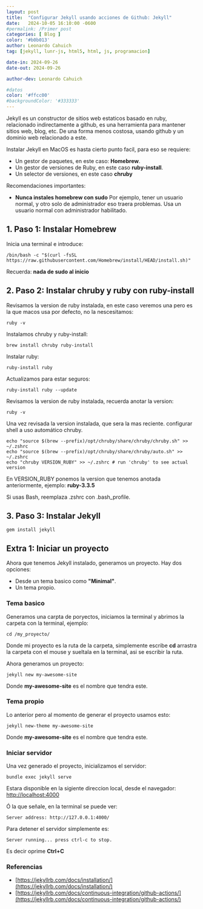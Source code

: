 ```yaml
---
layout: post
title:  "Configurar Jekyll usando acciones de Github: Jekyll"
date:   2024-10-05 16:10:00 -0600
#permalink: /Primer post
categories: [ Blog ]
color: '#b0b013'
author: Leonardo Cahuich
tag: [jekyll, lunr-js, html5, html, js, programacion]

date-in: 2024-09-26
date-out: 2024-09-26

author-dev: Leonardo Cahuich

#datos
color: '#ffcc00'
#backgroundColor: '#333333'
---
```

Jekyll es un constructor de sitios web estaticos basado en ruby, relacionado indirectamente a github,
es una herramienta para mantener sitios web, blog, etc. De una forma menos costosa, usando github y
un dominio web relacionado a este.


Instalar Jekyll en MacOS es hasta cierto punto facil, para eso se requiere:
- Un gestor de paquetes, en este caso: **Homebrew**.
- Un gestor de versiones de Ruby, en este caso **ruby-install**.
- Un selector de versiones, en este caso **chruby**

Recomendaciones importantes:
- **Nunca instales homebrew con sudo**
  Por ejemplo, tener un usuario normal, y otro solo de administrador eso traera problemas.
  Usa un usuario normal con administrador habilitado.

## 1. Paso 1: Instalar Homebrew

Inicia una terminal e introduce:
```
/bin/bash -c "$(curl -fsSL https://raw.githubusercontent.com/Homebrew/install/HEAD/install.sh)"
```
Recuerda: **nada de sudo al inicio**

## 2. Paso 2: Instalar chruby y ruby con ruby-install
Revisamos la version de ruby instalada, en este caso veremos una pero es la que macos usa por defecto, no la nescesitamos:
```
ruby -v
```
Instalamos chruby y ruby-install:
```
brew install chruby ruby-install
```
Instalar ruby:
```
ruby-install ruby
```
Actualizamos para estar seguros:
```
ruby-install ruby --update
```
Revisamos la version de ruby instalada, recuerda anotar la version:
```
ruby -v
```
Una vez revisada la version instalada, que sera la mas reciente. configurar shell a uso automático chruby.
```
echo "source $(brew --prefix)/opt/chruby/share/chruby/chruby.sh" >> ~/.zshrc
echo "source $(brew --prefix)/opt/chruby/share/chruby/auto.sh" >> ~/.zshrc
echo "chruby VERSION_RUBY" >> ~/.zshrc # run 'chruby' to see actual version
```
En VERSION_RUBY ponemos la version que tenemos anotada anteriormente, ejemplo: **ruby-3.3.5**

Si usas Bash, reemplaza .zshrc con .bash_profile.

## 3. Paso 3: Instalar Jekyll

```
gem install jekyll
```

## Extra 1: Iniciar un proyecto

Ahora que tenemos Jekyll instalado, generamos un proyecto.
Hay dos opciones:

- Desde un tema basico como **"Minimal"**.
- Un tema propio.

### Tema basico

Generamos una carpta de poryectos, iniciamos la terminal y abrimos la carpeta con la terminal, ejemplo:

```
cd /my_proyecto/
```

Donde mi proyecto es la ruta de la carpeta, simplemente escribe **cd** arrastra la carpeta con el mouse y sueltala en la terminal,
asi se escribir la ruta.

Ahora generamos un proyecto:
```
jekyll new my-awesome-site
```

Donde **my-awesome-site** es el nombre que tendra este.

### Tema propio

Lo anterior pero al momento de generar el proyecto usamos esto:
```
jekyll new-theme my-awesome-site
```
Donde **my-awesome-site** es el nombre que tendra este.

### Iniciar servidor

Una vez generado el proyecto, inicializamos el servidor:
```
bundle exec jekyll serve
```
Estara disponible en la sigiente direccion local, desde el navegador:
[http://localhost:4000](http://localhost:4000)

Ó la que señale, en la terminal se puede ver:
```
Server address: http://127.0.0.1:4000/
```
Para detener el servidor simplemente es:
```
Server running... press ctrl-c to stop.
```
Es decir oprime **Ctrl+C**

### Referencias

- [https://jekyllrb.com/docs/installation/](https://jekyllrb.com/docs/installation/)
- [https://jekyllrb.com/docs/continuous-integration/github-actions/](https://jekyllrb.com/docs/continuous-integration/github-actions/)